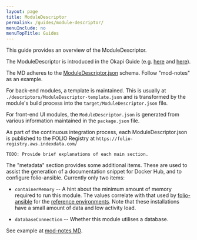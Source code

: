 ```yaml
---
layout: page
title: ModuleDescriptor
permalink: /guides/module-descriptor/
menuInclude: no
menuTopTitle: Guides
---
```


This guide provides an overview of the ModuleDescriptor.

The ModuleDescriptor is introduced in the Okapi Guide
(e.g. [here](https://github.com/folio-org/okapi/blob/master/doc/guide.md#what-are-modules)
and [here](https://github.com/folio-org/okapi/blob/master/doc/guide.md#example-4-complete-moduledescriptor)).

The MD adheres to the [ModuleDescriptor.json](https://github.com/folio-org/okapi/blob/master/okapi-core/src/main/raml/ModuleDescriptor.json) schema.
Follow "mod-notes" as an example.

For back-end modules, a template is maintained. This is usually at `./descriptors/ModuleDescriptor-template.json` and is transformed by the module's build process into the `target/ModuleDescriptor.json` file.

For front-end UI modules, the `ModuleDescriptor.json` is generated from various information maintained in the `package.json` file.

As part of the continuous integration process, each ModuleDescriptor.json is published to the FOLIO Registry at `https://folio-registry.aws.indexdata.com/`

```
TODO: Provide brief explanations of each main section.
```

The "metadata" section provides some additional items.
These are used to assist the generation of a documentation snippet for Docker Hub,
and to configure folio-ansible.
Currently only two items:

* `containerMemory` -- A hint about the minimum amount of memory required to run this module.
The values correlate with that used by [folio-ansible](https://github.com/folio-org/folio-ansible/tree/master/group_vars) for the [reference environments](/guides/automation/#reference-environments).
Note that these installations have a small amount of data and low activity load.

* `databaseConnection` -- Whether this module utilises a database.

See example at [mod-notes MD](https://github.com/folio-org/mod-notes/blob/master/descriptors/ModuleDescriptor-template.json).

